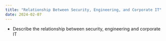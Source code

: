 ```yaml
---
title: "Relationship Between Security, Engineering, and Corporate IT"
date: 2024-02-07
---
```


- Describe the relationship between security, engineering and corporate IT